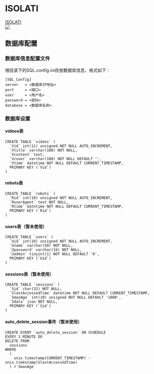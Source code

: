 # ISOLATI
[ISOLATI](https://isolati.cn "My Website")<br>
![](https://isolati.cn/files/1.jpg)
## 数据库配置
### 数据库信息配置文件
根目录下的SQL.config.ini存放数据库信息，格式如下：
```
[SQL_Config]
server   = <数据库IP地址>
port     = <端口>
user     = <用户名>
password = <密码>
database = <数据库名称>
```
### 数据库设置
#### videos表
```
CREATE TABLE `videos` (
  `Vid` int(11) unsigned NOT NULL AUTO_INCREMENT,
  `Vtitle` varchar(100) NOT NULL,
  `Vcontent` text,
  `Vcover` varchar(100) NOT NULL DEFAULT '',
  `Vtime` datetime NOT NULL DEFAULT CURRENT_TIMESTAMP,
  PRIMARY KEY (`Vid`)
)
```
#### robots表
```
CREATE TABLE `robots` (
  `Rid` int(10) unsigned NOT NULL AUTO_INCREMENT,
  `RuserAgent` text NOT NULL,
  `Rtime` datetime NOT NULL DEFAULT CURRENT_TIMESTAMP,
  PRIMARY KEY (`Rid`)
)
```
#### users表（暂未使用）
```
CREATE TABLE `users` (
  `Uid` int(10) unsigned NOT NULL AUTO_INCREMENT,
  `Uname` varchar(50) NOT NULL,
  `Upassword` varchar(16) NOT NULL,
  `Uadmin` tinyint(1) NOT NULL DEFAULT '0',
  PRIMARY KEY (`Uid`)
)
```
#### sessions表（暂未使用）
```
CREATE TABLE `sessions` (
  `Sid` char(32) NOT NULL,
  `SlastAccessedTime` datetime NOT NULL DEFAULT CURRENT_TIMESTAMP,
  `SmaxAge` int(10) unsigned NOT NULL DEFAULT '1800',
  `Sdata` json NOT NULL,
  PRIMARY KEY (`Sid`)
)
```
#### auto_delete_session事件（暂未使用）
```
CREATE EVENT `auto_delete_session` ON SCHEDULE
EVERY 1 MINUTE DO
DELETE FROM
  sessions
WHERE
  (
    unix_timestamp(CURRENT_TIMESTAMP) - unix_timestamp(SlastAccessedTime)
  ) > SmaxAge
```
